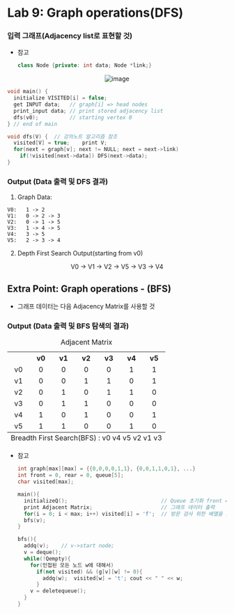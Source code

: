 # Lab 9: Graph operations(DFS)

### 입력 그래프(Adjacency list로 표현할 것)

  - 참고
    
    ```cpp
    class Node {private: int data; Node *link;}
    ```
  <div align = center>

  ![image](https://user-images.githubusercontent.com/24904962/124496640-a4b4c080-ddf4-11eb-92f4-f5fc6265925b.png)

  </div>

  ```cpp
  void main() {
    initialize VISITED[i] = false;
    get INPUT data;   // graph[i] => head nodes
    print_input data; // print stored adjacency list
    dfs(v0);          // starting vertex 0
  } // end of main

  void dfs(V) {  // 강의노트 알고리즘 참조
    visited[V] = true;    print V;
    for(next = graph[v]; next != NULL; next = next->link)
      if(!visited[next->data]) DFS(next->data);
  }
  ```

### Output (Data 출력 및 DFS 결과)

  1. Graph Data:

    V0:   1 -> 2
    V1:   0 -> 2 -> 3
    V2:   0 -> 1 -> 5
    V3:   1 -> 4 -> 5
    V4:   3 -> 5
    V5:   2 -> 3 -> 4

  2. Depth First Search Output(starting from v0)

  <div align = center>

  V0 -> V1 -> V2 -> V5 -> V3 -> V4

  </div>

## Extra Point: Graph operations - (BFS)

  - 그래프 데이터는 다음 Adjacency Matrix를 사용할 것

### Output (Data 출력 및 BFS 탐색의 결과)


<div align = center>
<table>
  <caption> Adjacent Matrix </cation>
  <tbody>
    <tr>
      <th align = center> </th>
      <th align = center>v0</th>
      <th align = center>v1</th>
      <th align = center>v2</th>
      <th align = center>v3</th>
      <th align = center>v4</th>
      <th align = center>v5</th>
    </tr>
    <tr>
      <td align = center>v0</td>
      <td align = center>0</td>
      <td align = center>0</td>
      <td align = center>0</td>
      <td align = center>0</td>
      <td align = center>1</td>
      <td align = center>1</td>
    </tr>
    <tr>
      <td align = center>v1</td>
      <td align = center>0</td>
      <td align = center>0</td>
      <td align = center>1</td>
      <td align = center>1</td>
      <td align = center>0</td>
      <td align = center>1</td>
    </tr>
    <tr>
      <td align = center>v2</td>
      <td align = center>0</td>
      <td align = center>1</td>
      <td align = center>0</td>
      <td align = center>1</td>
      <td align = center>1</td>
      <td align = center>0</td>
    </tr>
    <tr>
      <td align = center>v3</td>
      <td align = center>0</td>
      <td align = center>1</td>
      <td align = center>1</td>
      <td align = center>0</td>
      <td align = center>0</td>
      <td align = center>0</td>
    </tr>
    <tr>
      <td align = center>v4</td>
      <td align = center>1</td>
      <td align = center>0</td>
      <td align = center>1</td>
      <td align = center>0</td>
      <td align = center>0</td>
      <td align = center>1</td>
    </tr>
    <tr>
      <td align = center>v5</td>
      <td align = center>1</td>
      <td align = center>1</td>
      <td align = center>0</td>
      <td align = center>0</td>
      <td align = center>1</td>
      <td align = center>0</td>
    </tr>
  </tbody>
  <tfoot>
    <tr>
      <td colspan = "7" align = center>Breadth First Search(BFS) : v0 v4 v5 v2 v1 v3</td>
    </tr>
  </tfoot>
</table>
</div>

  - 참고

    ```cpp
    int graph[max][max] = {{0,0,0,0,1,1}, {0,0,1,1,0,1}, ...}
    int front = 0, rear = 0, queue[5];
    char visited[max];

    main(){
      initializeQ();                              // Queue 초기화 front = rear = 0;
      print Adjacent Matrix;                      // 그래프 데이터 출력
      for(i = 0; i < max; i++) visited[i] = 'f';  // 방문 검사 위한 배열을 초기화
      bfs(v);
    }

    bfs(){
      addq(v);    // v->start node;
      v = deque();
      while(!Qempty){
        for(인접된 모든 노드 w에 대해서)
          if(not visited) && (g[v][w] != 0){
            addq(w);  visited[w] = 't'; cout << " " << w;
          }
        v = deletequeue();
      }
    }
    ```